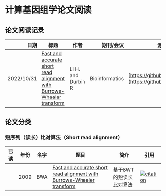 # 计算基因组学论文阅读

## 论文阅读记录
| 日期 | 标题 | 作者 | 期刊/会议 | 源码|
| --: | -- | -- | --: | -- |
|2022/10/31|[Fast and accurate short read alignment with Burrows-Wheeler transform](https://academic.oup.com/bioinformatics/article/25/14/1754/225615)|Li H. and Durbin R|Bioinformatics| [https://github.com/lh3/bwa](https://github.com/lh3/bwa)|
## 论文分类
### 短序列（读长）比对算法（Short read alignment）
|已读 | 年份 | 名字|题目                                                         | 简介    | 引用 |
| ------ | ---- | ------|------------------------------------------------------------ | -------------------- | ------------------------------------------------------------ |
| | 2009 |BWA| [ Fast and accurate short read alignment with Burrows-Wheeler transform](https://academic.oup.com/bioinformatics/article-pdf/25/14/1754/605544/btp324.pdf) | 基于BWT的短读长比对算法               |[![citation](https://img.shields.io/badge/dynamic/json?label=citation&query=citationCount&url=https%3A%2F%2Fapi.semanticscholar.org%2Fgraph%2Fv1%2Fpaper%2Fb6de563c03eedf95d7e880a2aeb5688936ea1d26%3Ffields%3DcitationCount)](https://www.semanticscholar.org/paper/Fast-and-accurate-short-read-alignment-with-Li-Durbin/b6de563c03eedf95d7e880a2aeb5688936ea1d26#citing-papers)

